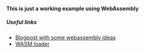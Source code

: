 #### This is just a working example using WebAssembly


##### Useful links
- [Blogpost with some webassembly ideas](http://blog.openbloc.fr/webassembly-first-steps/)
- [WASM loader](https://github.com/ballercat/wasm-loader)